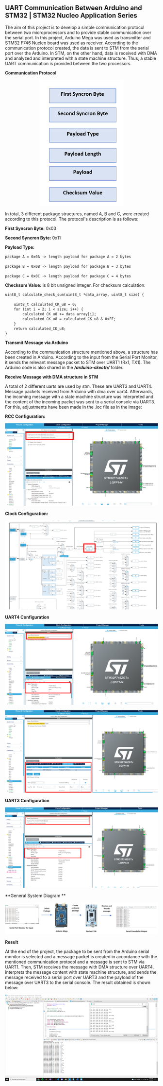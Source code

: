 ## UART Communication Between Arduino and STM32 | STM32 Nucleo Application Series ##

The aim of this project is to develop a simple communication protocol between
two microprocessors and to provide stable communication over the serial port. In
this project, Arduino Mega was used as transmitter and STM32 F746 Nucleo board
was used as receiver. According to the communication protocol created, the data
is sent to STM from the serial port over the Arduino. In STM, on the other hand,
data is received with DMA and analyzed and interpreted with a state machine
structure. Thus, a stable UART communication is provided between the two
processors.

**Communication Protocol**
<p align="center">
  <img src="images/1.png">
</p>


In total, 3 different package structures, named A, B and C, were created
according to this protocol. The protocol's description is as follows:

**First Syncron Byte:** 0x03

**Second Syncron Byte:** 0x11

**Payload Type:** 
    
    package A = 0x0A -> length payload for package A = 2 bytes

    package B = 0x0B -> length payload for package B = 3 bytes

    package C = 0x0C -> length payload for package C = 4 bytes

**Checksum Value:** is 8 bit unsigned integer. For checksum calculation:


```
uint8_t calculate_check_sum(uint8_t *data_array, uint8_t size) {

    uint8_t calculated_CK_u8 = 0;
    for (int i = 2; i < size; i++) {
        calculated_CK_u8 += data_array[i];
        calculated_CK_u8 = calculated_CK_u8 & 0xFF;
    }
    return calculated_CK_u8;
}
```


**Transmit Message via Arduino**

According to the communication structure mentioned above, a structure has been
created in Arduino. According to the input from the Serial Port Monitor, it
sends the relevant message packet to STM over UART1 (Rx1, TX1). The Arduino code
is also shared in the ***/arduino-skecth/*** folder.

**Receive Message with DMA structure in STM**

A total of 2 different uarts are used by stm. These are UART3 and UART4. Message
packets received from Arduino with dma over uart4. Afterwards, the incoming
message with a state machine structure was interpreted and the content of the
incoming packet was sent to a serial console via UART3. For this, adjustments
have been made in the .ioc file as in the image:

**RCC Configuration:** 

<p align="center">
  <img src="images/2.png">
</p>


**Clock Configuration:**

<p align="center">
  <img src="images/3.png">
</p>


**UART4 Configuration**

<p align="center">
  <img src="images/4.png">
</p>



<p align="center">
  <img src="images/5.png">
</p>




**UART3 Configuration**
<p align="center">
  <img src="images/6.png">
</p>



**General System Diagram **

<p align="center">
  <img src="images/7.png">
</p>


**Result**

At the end of the project, the package to be sent from the Arduino serial
monitor is selected and a message packet is created in accordance with the
mentioned communication protocol and a message is sent to STM via UART1. Then,
STM receives the message with DMA structure over UART4, interprets the message
content with state machine structure, and sends the message received to a serial
port over UART3 and the payload of the message over UART3 to the serial console.
The result obtained is shown below:

<p align="center">
  <img src="images/8.png">
</p>


